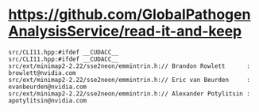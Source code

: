 # https://github.com/GlobalPathogenAnalysisService/read-it-and-keep

```console
src/CLI11.hpp:#ifdef __CUDACC__
src/CLI11.hpp:#ifdef __CUDACC__
src/ext/minimap2-2.22/sse2neon/emmintrin.h:// Brandon Rowlett      : browlett@nvidia.com
src/ext/minimap2-2.22/sse2neon/emmintrin.h:// Eric van Beurden     : evanbeurden@nvidia.com
src/ext/minimap2-2.22/sse2neon/emmintrin.h:// Alexander Potylitsin : apotylitsin@nvidia.com

```
